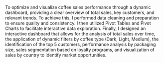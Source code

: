 To optimize and visualize coffee sales performance through a dynamic dashboard, providing a clear overview of total sales, key customers, and relevant trends. To achieve this, I performed data cleaning and preparation to ensure quality and consistency. I then utilized Pivot Tables and Pivot Charts to facilitate interactive data exploration. Finally, I designed an interactive dashboard that allows for the analysis of total sales over time, the application of dynamic filters by coffee type (Dark, Light, Medium), the identification of the top 5 customers, performance analysis by packaging size, sales segmentation based on loyalty programs, and visualization of sales by country to identify market opportunities.
